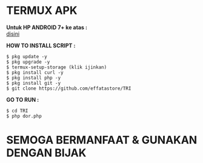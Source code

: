 # TERMUX APK
<b>Untuk HP ANDROID 7+ ke atas :</b><br> [disini](https://f-droid.org/repo/com.termux_118.apk)</br>

<b>HOW TO INSTALL SCRIPT :</b>
```
$ pkg update -y
$ pkg upgrade -y
$ termux-setup-storage (klik ijinkan)
$ pkg install curl -y
$ pkg install php -y
$ pkg install git -y
$ git clone https://github.com/effatastore/TRI
```

<b> GO TO RUN : </b>
```
$ cd TRI
$ php dor.php
```
# SEMOGA BERMANFAAT & GUNAKAN DENGAN BIJAK
